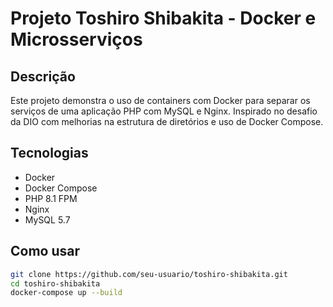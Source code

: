 ﻿# Projeto Toshiro Shibakita - Docker e Microsserviços

## Descrição
Este projeto demonstra o uso de containers com Docker para separar os serviços de uma aplicação PHP com MySQL e Nginx. Inspirado no desafio da DIO com melhorias na estrutura de diretórios e uso de Docker Compose.

## Tecnologias
- Docker
- Docker Compose
- PHP 8.1 FPM
- Nginx
- MySQL 5.7

## Como usar
```bash
git clone https://github.com/seu-usuario/toshiro-shibakita.git
cd toshiro-shibakita
docker-compose up --build
